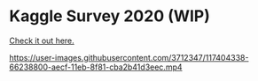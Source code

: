 # Kaggle Survey 2020 (WIP)

[Check it out here.](https://projector.tensorflow.org/?config=https://raw.githubusercontent.com/dynamicwebpaige/kaggle-survey-spelunking/main/projector_config.json)

https://user-images.githubusercontent.com/3712347/117404338-66238800-aecf-11eb-8f81-cba2b41d3eec.mp4

